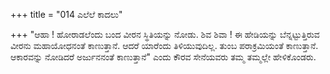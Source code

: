 +++
title = "014 ಎಲೆಲೆ ಕಾದಲು"

+++
 "ಆಹಾ ! ಹೋರಾಡಲೆಂದು ಬಂದ ವೀರನ ಸ್ಥಿತಿಯನ್ನು ನೋಡು. ಶಿವ ಶಿವಾ ! ಈ ಹೇಡಿಯನ್ನು ಬೆನ್ನಟ್ಟುತ್ತಿರುವ ವೀರನು ಮಹಾಯೋಧನಂತೆ ಕಾಣುತ್ತಾನೆ. ಆದರೆ ಯಾರೆಂದು ತಿಳಿಯುವುದಿಲ್ಲ. ತುಂಬ ಪರಾಕ್ರಮಿಯಂತೆ ಕಾಣುತ್ತಾನೆ. ಆಕಾರವನ್ನು ನೋಡಿದರೆ ಅರ್ಜುನನಂತೆ ಕಾಣುತ್ತಾನೆ" ಎಂದು ಕೌರವ ಸೇನೆಯವರು ತಮ್ಮ ತಮ್ಮಲ್ಲೇ ಹೇಳಿಕೊಂಡರು.